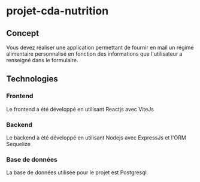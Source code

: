 # projet-cda-nutrition

## Concept

Vous devez réaliser une application permettant de fournir en mail un régime alimentaire personnalisé en fonction des informations que l'utilisateur a renseigné dans le formulaire.

## Technologies

### Frontend

Le frontend a été développé en utilisant Reactjs avec ViteJs

### Backend

Le backend a été développé en utilisant Nodejs avec ExpressJs et l'ORM Sequelize

### Base de données

La base de données utilisée pour le projet est Postgresql.
